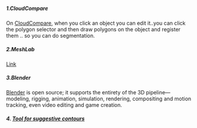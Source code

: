 ##### 1.CloudCompare

On [CloudCompare](https://www.danielgm.net/cc/), when you click an object you can edit it..you can click the polygon selector and then draw polygons on the object and register them .. so you can do segmentation.

##### 2.MeshLab

[Link](https://www.meshlab.net/)

##### 3.Blender

[Blender](https://snapcraft.io/blender) is open source; it supports the entirety of the 3D pipeline—modeling, rigging, animation, simulation, rendering, compositing and motion tracking, even video editing and game creation.

##### 4. [Tool for suggestive contours](https://gfx.cs.princeton.edu/proj/sugcon/)

